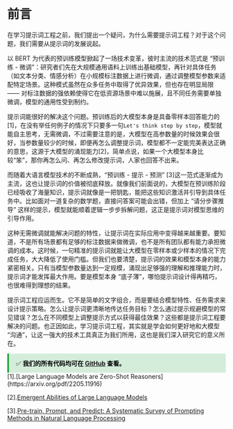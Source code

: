 # 前言

在学习提示词工程之前，我们提出一个疑问，为什么需要提示词工程？对于这个问题，我们需要从提示词的发展说起。

以 BERT 为代表的预训练模型掀起了一场技术变革，彼时主流的技术范式是 “预训练 - 微调”：研究者们先在大规模通用语料上训练出基础模型，再针对具体任务（如文本分类、情感分析）在小规模标注数据上进行微调，通过调整模型参数来适配特定场景。这种模式虽然在众多任务中取得了优异效果，但也存在明显局限 —— 对标注数据的强依赖使得它在低资源场景中难以施展，且不同任务需要单独微调，模型的通用性受到制约。

提示词能很好的解决这个问题。预训练后的大模型本身是具备零样本回答能力的[1]，在没有举任何例子的情况下只要多一句`Let's think step by step`，模型就能自主思考，无需微调，不过需要注意的是，大模型在高参数量的时候效果会很好，当参数量较少的时候，即便再怎么调整提示词，模型都不一定能完美表达正确的意思，这源于大模型的涌现能力[2]，简单点说，如果一个大模型本身比较“笨”，那你再怎么问、再怎么修改提示词，人家也回答不出来。

而随着大语言模型技术的不断成熟，“预训练 - 提示 - 预测” [3]这一范式逐渐成为主流，这也让提示词的价值被彻底释放。就像我们前面说的，大模型在预训练阶段已经吸收了海量知识，提示词就像是一把钥匙，能把这些知识激活并引导到具体任务中。比如面对一道复杂的数学题，直接问答案可能会出错，但加上 “请分步骤推导” 这样的提示，模型就能顺着逻辑一步步拆解问题，这正是提示词对模型思维的引导作用。

这种无需微调就能解决问题的特性，让提示词在实际应用中变得越来越重要。要知道，不是所有场景都有足够的标注数据来做微调，也不是所有团队都有能力承担微调的成本。这时候，一句精准的提示词就能让大模型在零样本或少样本的情况下完成任务，大大降低了使用门槛。但我们也要清楚，提示词的效果和模型本身的能力紧密相关。只有当模型参数量达到一定规模，涌现出足够强的理解和推理能力时，提示词才能发挥最大作用。要是模型本身 “底子薄”，哪怕提示词设计得再精巧，也很难得到理想的结果。

提示词工程应运而生。它不是简单的文字组合，而是要结合模型特性、任务需求来设计提示策略。怎么让提示词更清晰地传达任务目标？怎么通过提示规避模型的常见错误？怎么在不同模型上调整提示方式以获得最佳效果？这些都是提示词工程要解决的问题。也正因如此，学习提示词工程，其实就是学会如何更好地和大模型 “沟通”，让这一强大的技术工具真正为我们所用，这也是我们深入研究它的意义所在。

<div style="background:#d4edda;color:#000;padding:12px 16px;border-left:4px solid #28a745;">
✅ <strong>我们的所有代码均可在 <a href="https://github.com/828Tina/PromptEngineeringCourse" target="_blank" rel="noopener">GitHub</a> 查看。</strong>
</div>
[1].[Large Language Models are Zero-Shot Reasoners](https://arxiv.org/pdf/2205.11916)

[2].[Emergent Abilities of Large Language Models](https://arxiv.org/pdf/2206.07682)

[3].[Pre-train, Prompt, and Predict: A Systematic Survey of Prompting Methods in Natural Language Processing](https://dl.acm.org/doi/pdf/10.1145/3560815)